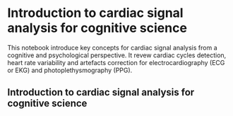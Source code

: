 # Introduction to cardiac signal analysis for cognitive science

This notebook introduce key concepts for cardiac signal analysis from a cognitive and psychological perspective. It revew cardiac cycles detection, heart rate variability and artefacts correction for electrocardiography (ECG or EKG) and photoplethysmography (PPG).

## Introduction to cardiac signal analysis for cognitive science